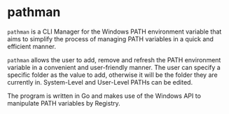 # pathman

`pathman` is a CLI Manager for the Windows PATH environment variable that 
aims to simplify the process of managing PATH variables in a quick and efficient manner. 

`pathman` allows the user to add, remove and refresh the PATH environment variable in a 
convenient and user-friendly manner. The user can specify a specific folder as the value
to add, otherwise it will be the folder they are currently in. System-Level and User-Level
PATHs can be edited.

The program is written in Go and makes use of the Windows API to manipulate PATH variables
by Registry.